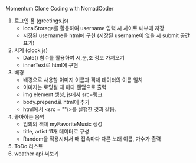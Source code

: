 Momentum Clone Coding with NomadCoder

1. 로그인 폼 (greetings.js)
   - localStorage를 활용하여 username 입력 시 사이트 내부에 저장
   - 저장된 username을 html에 구현 (저장된 username이 없을 시 submit 공간 표기)
2. 시계 (clock.js)
   - Date() 함수를 활용하여 시,분,초 정보 가져오기
   - innerText로 html에 구현
3. 배경
   - 배경으로 사용할 이미지 이름과 객체 데이터의 이름 일치
   - 이미지는 로딩될 때 마다 랜덤으로 출력
   - img element 생성, js에서 src=링크
   - body.prepend로 html에 추가
   - html에서 <src = ""/>를 실행한 것과 같음.
4. 좋아하는 음악
   - 임의의 객체 myFavoriteMusic 생성
   - title, artist 11개 데이터로 구성
   - Random을 적용시켜서 매 접속마다 다른 노래 이름, 가수가 출력
5. ToDo 리스트
6. weather api 써보기
   
